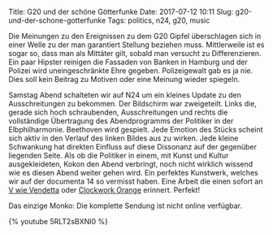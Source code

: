Title: G20 und der schöne Götterfunke
Date: 2017-07-12 10:11
Slug: g20-und-der-schone-gotterfunke
Tags: politics, n24, g20, music

Die Meinungen zu den Ereignissen zu dem G20 Gipfel überschlagen sich in einer Welle zu der man garantiert Stellung beziehen muss. Mittlerweile ist es sogar so, dass man als Mittäter gilt, sobald man versucht zu Differenzieren. Ein paar Hipster reinigen die Fassaden von Banken in Hamburg und der Polizei wird uneingeschränkte Ehre gegeben. Polizeigewalt gab es ja nie. Dies soll kein Beitrag zu Motiven oder eine Meinung wieder spiegeln.

Samstag Abend schalteten wir auf N24 um ein kleines Update zu den Ausschreitungen zu bekommen. Der Bildschirm war zweigeteilt. Links die, gerade sich hoch schraubenden, Ausschreitungen und rechts die vollständige Übertragung des Abendprogramms der Politiker in der Elbphilharmonie. Beethoven wird gespielt. Jede Emotion des Stücks scheint sich aktiv in den Verlauf des linken Bildes aus zu wirken. Jede kleine Schwankung hat direkten Einfluss auf diese Dissonanz auf der gegenüber liegenden Seite. Als ob die Politiker in einem, mit Kunst und Kultur ausgekleideten, Kokon den Abend verbringt, noch nicht wirklich wissend wie es diesen Abend weiter gehen wird. Ein perfektes Kunstwerk, welches wir auf der documenta 14 so vermisst haben. Eine Arbeit die einen sofort an [V wie Vendetta](https://de.wikipedia.org/wiki/V_wie_Vendetta_(Film)) oder [Clockwork Orange](https://de.wikipedia.org/wiki/Uhrwerk_Orange_(Film)) erinnert. Perfekt!

Das einzige Monko: Die komplette Sendung ist nicht online verfügbar.

{% youtube 5RLT2sBXNI0 %}
